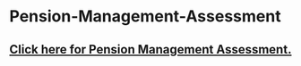 # Pension-Management-Assessment

## <a href="https://github.com/Ashishamar99/Rakuten-Training-2022/tree/main/Pension%20Management%20System">Click here for Pension Management Assessment.</a>

